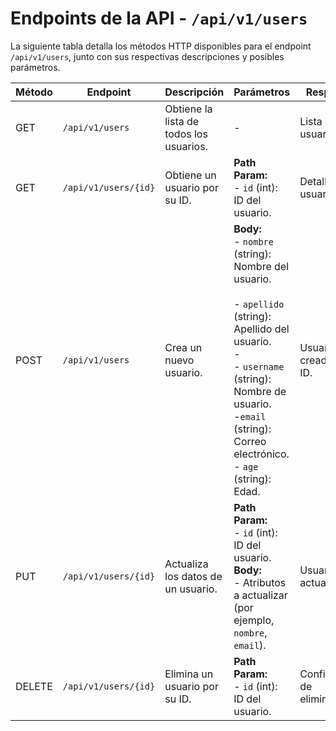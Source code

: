 # Endpoints de la API - `/api/v1/users`

La siguiente tabla detalla los métodos HTTP disponibles para el endpoint `/api/v1/users`, junto con sus respectivas descripciones y posibles parámetros.

| Método | Endpoint                  | Descripción                              | Parámetros                                      | Respuesta       |
|--------|---------------------------|------------------------------------------|------------------------------------------------|-----------------------------|
| GET    | `/api/v1/users`           | Obtiene la lista de todos los usuarios.  | -| Lista de usuarios. |
| GET    | `/api/v1/users/{id}`      | Obtiene un usuario por su ID.            | **Path Param:**<br> - `id` (int): ID del usuario. | Detalles del usuario.       |
| POST   | `/api/v1/users`           | Crea un nuevo usuario.                   | **Body:**<br> - `nombre` (string): Nombre del usuario.<br> <br> - `apellido` (string): Apellido del usuario.<br> - <br> - `username` (string): Nombre de usuario.<br> -`email` (string): Correo electrónico.<br> - `age` (string): Edad. | Usuario creado con ID.      |
| PUT    | `/api/v1/users/{id}`      | Actualiza los datos de un usuario.       | **Path Param:**<br> - `id` (int): ID del usuario.<br> **Body:**<br> - Atributos a actualizar (por ejemplo, `nombre`, `email`). | Usuario actualizado.        |
| DELETE | `/api/v1/users/{id}`      | Elimina un usuario por su ID.            | **Path Param:**<br> - `id` (int): ID del usuario. | Confirmación de eliminación. |
